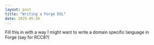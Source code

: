 ```yaml
---
layout: post
title: "Writing a Forge DSL"
date: 2025-05-26
---
```


Fill this in with a way I might want to write a domain specific language in Forge (say for RCC8?)